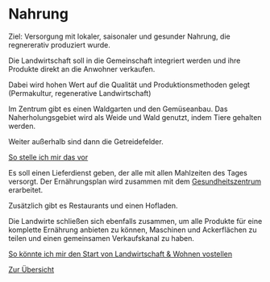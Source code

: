 # Nahrung

Ziel: Versorgung mit lokaler, saisonaler und gesunder Nahrung, die regnererativ produziert wurde.

Die Landwirtschaft soll in die Gemeinschaft integriert werden und ihre Produkte direkt an die Anwohner verkaufen.

Dabei wird hohen Wert auf die Qualität und Produktionsmethoden gelegt (Permakultur, regenerative Landwirtschaft)

Im Zentrum gibt es einen Waldgarten und den Gemüseanbau. Das Naherholungsgebiet wird als Weide und Wald genutzt, indem Tiere gehalten werden.

Weiter außerhalb sind dann die Getreidefelder.

[So stelle ich mir das vor](../leben/gesellschaft/landwirtschaft.md)

Es soll einen Lieferdienst geben, der alle mit allen Mahlzeiten des Tages versorgt. Der Ernährungsplan wird zusammen mit dem [Gesundheitszentrum](./gesundheit.md) erarbeitet.

Zusätzlich gibt es Restaurants und einen Hofladen.

Die Landwirte schließen sich ebenfalls zusammen, um alle Produkte für eine komplette Ernährung anbieten zu können, Maschinen und Ackerflächen zu teilen und einen gemeinsamen Verkaufskanal zu haben.

[So könnte ich mir den Start von Landwirtschaft & Wohnen vostellen](../leben/gesellschaft/start.md)

[Zur Übersicht](./masterplan.md)